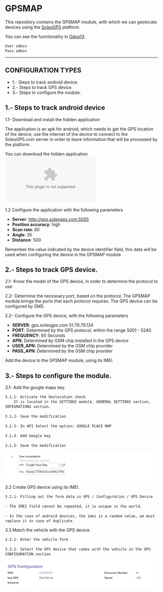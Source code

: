 # GPSMAP

This repository contains the GPSMAP module, with which we can geolocate devices using the [SolesGPS](http://solesgps.com) platform.

You can see the functionality in [Odoo13](http://odoo13.solesgps.com:8113).

    User admin
    Pass admin

------------------

## CONFIGURATION TYPES

- 1.- Steps to track android device.
- 2.- Steps to track GPS device.
- 3.- Steps to configure the module.


## 1.- Steps to track android device #####    

1.1- Download and install the hidden application

The application is an apk for android, which needs to get the GPS location of the device, use the internet of the device to connect to the SolesGPS.com server in order to leave information that will be processed by the platform.
    
You can download the hidden application ![App hidden](static/app/app-hidden-release.zip?raw=true "App hidden")
    
1.2 Configure the application with the following parameters
- **Server**:               http://gps.solesgps.com:5055
- **Position accuracy**:    high
- **Scan rate**:            60
- **Angle**:                35
- **Distance**:             500
    
Remember the value indicated by the device identifier field, this data will be used when configuring the device in the GPSMAP module 
    
## 2.- Steps to track GPS device. 

2.1- Know the model of the GPS device, in order to determine the protocol to use

2.2- Determine the necessary port, based on the protocol; The GPSMAP module brings the ports that each protocol requires.
    The GPS device can be configured by SMS.

2.2- Configure the GPS device, with the following parameters
- **SERVER**:               gps.solesgps.com
                            51.79.79.134
- **PORT**:                 Determined by the GPS protocol, within the range 5001 - 5240
- **FREQUENCY**:            60 Seconds
- **APN**:                  Determined by GSM chip installed in the GPS device
- **USER_APN**:             Determined by the GSM chip provider
- **PASS_APN**:             Determined by the GSM chip provider
        
Add the device to the GPSMAP module, using its IMEI.
    

## 3.- Steps to configure the module.
    
3.1- Add the google maps key.

    3.1.1- Activate the Geolocation check
        It is located in the SETTINGS module, GENERAL SETTINGS section, INTEGRATIONS section.

    3.1.2- Save the modification

    3.1.3- In API Select the option: GOOGLE PLACE MAP

    3.1.4- Add Google key

    3.1.5- Save the modification

![Add key google maps](static/description/settings_geolocation.png "Add key google maps")
        

3.2 Create GPS device using its IMEI.

    3.2.1- Filling out the form data in GPS / Configuration / GPS Device

    - The IMEI field cannot be repeated, it is unique in the world,

    - In the case of android devices, the imei is a random value, we must replace it in case of duplicate
        

3.3 Match the vehicle with the GPS device.
    
    3.3.1- Enter the vehicle form

    3.3.2- Select the GPS device that comes with the vehicle in the GPS CONFIGURATION section

![Add key google maps](static/description/fleet_gps.png "Add key google maps")    